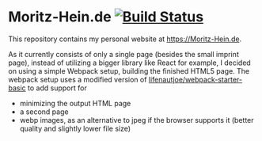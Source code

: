 # Moritz-Hein.de [![Build Status](https://ci.syscy.de/buildStatus/icon?job=Moritz-Hein.de)](https://ci.syscy.de/job/Moritz-Hein.de/)

This repository contains my personal website at https://Moritz-Hein.de.

As it currently consists of only a single page (besides the small imprint page), instead of utilizing a bigger library like React for example, I decided on using a simple Webpack setup, building the finished HTML5 page.
The webpack setup uses a modified version of [lifenautjoe/webpack-starter-basic](https://github.com/lifenautjoe/webpack-starter-basic) to add support for
* minimizing the output HTML page
* a second page
* webp images, as an alternative to jpeg if the browser supports it (better quality and slightly lower file size)
